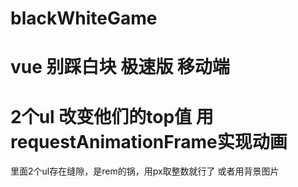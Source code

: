 # blackWhiteGame

# vue 别踩白块 极速版 移动端

# 2个ul 改变他们的top值 用requestAnimationFrame实现动画

里面2个ul存在缝隙，是rem的锅，用px取整数就行了 或者用背景图片
